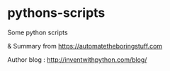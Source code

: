# pythons-scripts
Some python scripts

& Summary from 
https://automatetheboringstuff.com

Author blog : http://inventwithpython.com/blog/


